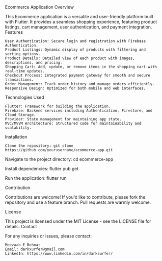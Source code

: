 Ecommerce Application
Overview

This Ecommerce application is a versatile and user-friendly platform built with Flutter. It provides a seamless shopping experience, featuring product listings, cart management, user authentication, and payment integration.
Features

    User Authentication: Secure login and registration with Firebase Authentication.
    Product Listings: Dynamic display of products with filtering and sorting options.
    Product Details: Detailed view of each product with images, descriptions, and pricing.
    Shopping Cart: Add, update, or remove items in the shopping cart with real-time updates.
    Checkout Process: Integrated payment gateway for smooth and secure transactions.
    Order Management: Track order history and manage orders efficiently.
    Responsive Design: Optimized for both mobile and web interfaces.

Technologies Used

    Flutter: Framework for building the application.
    Firebase: Backend services including Authentication, Firestore, and Cloud Storage.
    Provider: State management for maintaining app state.
    MVC/MVVM Architecture: Structured code for maintainability and scalability.

Installation

    Clone the repository: git clone https://github.com/yourusername/ecommerce-app.git

Navigate to the project directory: cd ecommerce-app

Install dependencies: flutter pub get

Run the application: flutter run

Contribution

Contributions are welcome! If you'd like to contribute, please fork the repository and use a feature branch. Pull requests are warmly welcome.


License

This project is licensed under the MIT License - see the LICENSE file for details.
Contact

For any inquiries or issues, please contact:

    Meezaab E Rehmat
    Email: darkxurfer@gmail.com
    LinkedIn: https://www.linkedin.com/in/darksurfer/
